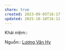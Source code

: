 ```yaml
---
share: true
created: 2023-09-05T16:17
updated: 2025-10-10T16:11
---
```

Khái niệm:: 

Nguồn:: [Lương Văn Hy](L%C6%B0%C6%A1ng%20V%C4%83n%20Hy.md)